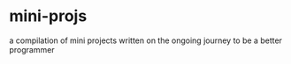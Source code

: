 # mini-projs
a compilation of mini projects written on the ongoing journey to be a better programmer
